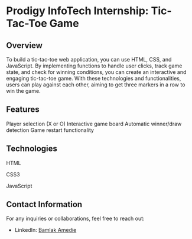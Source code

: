 # Prodigy InfoTech Internship: Tic-Tac-Toe Game

## Overview

To build a tic-tac-toe web application, you can use HTML, CSS, and JavaScript. By implementing functions to handle user clicks, track game state, and check for winning conditions, you can create an interactive and engaging tic-tac-toe game. With these technologies and functionalities, users can play against each other, aiming to get three markers in a row to win the game.

## Features

Player selection (X or O)
Interactive game board
Automatic winner/draw detection
Game restart functionality

## Technologies

HTML

CSS3

JavaScript

## Contact Information

For any inquiries or collaborations, feel free to reach out:

- LinkedIn: [Bamlak Amedie](https://www.linkedin.com/in/bamlak-amedie/)
